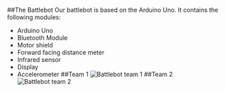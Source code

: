 ##The Battlebot
Our battlebot is based on the Arduino Uno. It contains the following modules:
- Arduino Uno
- Bluetooth Module
- Motor shield
- Forward facing distance meter
- Infrared sensor
- Display
- Accelerometer
##Team 1
![Battlebot team 1](http://imgur.com/a/Bo0mP)
##Team 2
![Battlebot team 2](http://i.imgur.com/6JoS4ZX.jpg)
